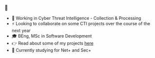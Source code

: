 ### 👋

- 🔬 Working in Cyber Threat Intelligence - Collection & Processing
- ⚡️ Looking to collaborate on some CTI projects over the course of the next year
- 🎓 BEng, MSc in Software Development
- 👉 Read about some of my projects [here](https://daire-curran.000webhostapp.com/)
- 🌱 Currently studying for Net+ and Sec+


<!--
**dairelad/dairelad** is a ✨ _special_ ✨ repository because its `README.md` (this file) appears on your GitHub profile.

Here are some ideas to get you started:

- 🔭 I’m currently working on ...
- 🌱 I’m currently learning ...
- 👯 I’m looking to collaborate on ...
- 🤔 I’m looking for help with ...
- 💬 Ask me about ...
- 📫 How to reach me: ...
- 😄 Pronouns: ...
- ⚡ Fun fact: ...
-->
